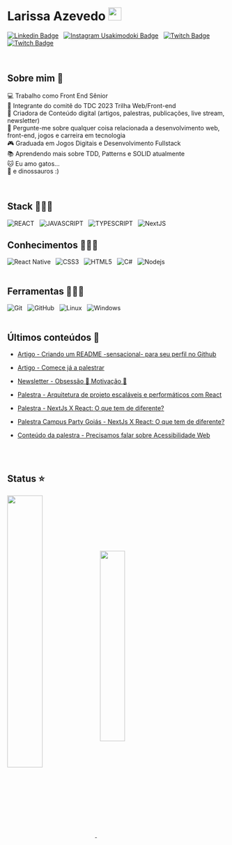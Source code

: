 # Larissa Azevedo <img src="https://user-images.githubusercontent.com/29931326/125177555-2e78db00-e1b3-11eb-9e49-409c4f649cf5.gif" width="30px">

[![Linkedin Badge](https://img.shields.io/badge/Linkedin-323330?style=for-the-badge&logo=linkedin&logoColor=blue)](https://www.linkedin.com/in/larissasazevedo/) &nbsp;
[![Instagram Usakimodoki Badge](https://img.shields.io/badge/Instagram-323330?style=for-the-badge&logo=instagram&logoColor=purple)](https://www.instagram.com/usakimodoki/) &nbsp;
[![Twitch Badge](https://img.shields.io/badge/twitch-323330?style=for-the-badge&logo=twitch&logoColor=6441a5)](https://www.twitch.tv/usakimodoki) &nbsp;
[![Twitch Badge](https://img.shields.io/badge/substack-323330?style=for-the-badge&logo=substack&logoColor=orange)](https://lariazevedo.substack.com/)

<br>

## Sobre mim 🎯

💻 Trabalho como Front End Sênior<br>
🧊 Integrante do comitê do TDC 2023 Trilha Web/Front-end<br>
🎤 Criadora de Conteúdo digital (artigos, palestras, publicações, live stream, newsletter)<br>
💬 Pergunte-me sobre qualquer coisa relacionada a desenvolvimento web, front-end, jogos e carreira em tecnologia<br>
🎮 Graduada em Jogos Digitais e Desenvolvimento Fullstack<br>
📚 Aprendendo mais sobre TDD, Patterns e SOLID atualmente<br>
🐱 Eu amo gatos...<br>
🦖 e dinossauros :)

<br>

## Stack 👩🏻‍💻
![REACT](https://img.shields.io/badge/React-20232A?style=for-the-badge&logo=react&logoColor=61DAFB) &nbsp;
![JAVASCRIPT](https://img.shields.io/badge/JavaScript-323330?style=for-the-badge&logo=javascript&logoColor=F7DF1E) &nbsp;
![TYPESCRIPT](https://img.shields.io/badge/TypeScript-007ACC?style=for-the-badge&logo=typescript&logoColor=white) &nbsp;
![NextJS](https://img.shields.io/badge/-NextJs-black?style=for-the-badge&logo=next.js) &nbsp;
<br>

## Conhecimentos 👩🏻‍💻
![React Native](https://img.shields.io/badge/-React%20Native-%23282C34?style=for-the-badge&logo=react) &nbsp;
![CSS3](https://img.shields.io/badge/CSS3-1572B6?style=for-the-badge&logo=css3&logoColor=white) &nbsp;
![HTML5](https://img.shields.io/badge/HTML5-E34F26?style=for-the-badge&logo=html5&logoColor=white) &nbsp;
![C#](https://img.shields.io/badge/c%23-%23239120.svg?style=for-the-badge&logo=c-sharp&logoColor=white) &nbsp;
![Nodejs](https://img.shields.io/badge/-Nodejs-black?style=for-the-badge&logo=Node.js) &nbsp;
<br>
<br>

## Ferramentas 👩🏻‍💻
![Git](https://img.shields.io/badge/-git-black?style=for-the-badge&logo=Git) &nbsp;
![GitHub](https://img.shields.io/badge/github-%23121011.svg?logo=github&logoColor=white&style=for-the-badge) &nbsp;
![Linux](https://img.shields.io/badge/-Linux-16C60C?style=for-the-badge&logo=linux&logoColor=white) &nbsp;
![Windows](https://img.shields.io/badge/-Windows-00ADEF?style=for-the-badge&logo=windows&logoColor=white) &nbsp;
<br>
<br>


## Últimos conteúdos 📕

- [Artigo - Criando um README -sensacional- para seu perfil no Github](https://www.linkedin.com/pulse/criando-um-readmemd-sensacional-para-seu-perfil-santos-de-azevedo/)

- [Artigo - Comece já a palestrar](https://dev.to/lariazevedo/comece-ja-a-palestrar-4pfd)

- [Newsletter - Obsessão 🥰 Motivação 😤](https://lariazevedo.substack.com/p/obsessao-motivacao-?s=w)

- [Palestra - Arquitetura de projeto escaláveis e performáticos com React](https://www.youtube.com/watch?v=sIg9KJk-jOY)

- [Palestra - NextJs X React: O que tem de diferente?](https://www.youtube.com/watch?v=gyg689Mezgw)

- [Palestra Campus Party Goiás - NextJs X React: O que tem de diferente?](https://youtu.be/DKcoUtL0UIc)

- [Conteúdo da palestra - Precisamos falar sobre Acessibilidade Web](https://github.com/LarissaAzevedo/AcessibilidadeWeb) 

<br>
<br>

## Status ⭐

<a href="https://github.com/anuraghazra/github-readme-stats">
  <img align="center" width='40%' src="https://github-readme-stats.vercel.app/api?username=LarissaAzevedo&show_icons=true&theme=onedark" />
</a> &nbsp; 
<a href="https://github.com/anuraghazra/github-readme-stats">
  <img align="center" width='33.5%'  src="https://github-readme-stats.vercel.app/api/top-langs/?username=LarissaAzevedo&layout=compact&theme=onedark"/>  
</a>

